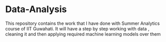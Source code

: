 # Data-Analysis
This repository contains the work that I have done with Summer Analytics course of IIT Guwahati.
It will have a step by step working with data , cleaning it and then applying required machine learning models over them
